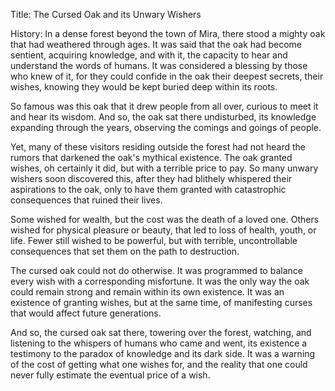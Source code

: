 Title: The Cursed Oak and its Unwary Wishers

History:
In a dense forest beyond the town of Mira, there stood a mighty oak that had weathered through ages. It was said that the oak had become sentient, acquiring knowledge, and with it, the capacity to hear and understand the words of humans. It was considered a blessing by those who knew of it, for they could confide in the oak their deepest secrets, their wishes, knowing they would be kept buried deep within its roots.

So famous was this oak that it drew people from all over, curious to meet it and hear its wisdom. And so, the oak sat there undisturbed, its knowledge expanding through the years, observing the comings and goings of people.

Yet, many of these visitors residing outside the forest had not heard the rumors that darkened the oak's mythical existence. The oak granted wishes, oh certainly it did, but with a terrible price to pay. So many unwary wishers soon discovered this, after they had blithely whispered their aspirations to the oak, only to have them granted with catastrophic consequences that ruined their lives.

Some wished for wealth, but the cost was the death of a loved one. Others wished for physical pleasure or beauty, that led to loss of health, youth, or life. Fewer still wished to be powerful, but with terrible, uncontrollable consequences that set them on the path to destruction.

The cursed oak could not do otherwise. It was programmed to balance every wish with a corresponding misfortune. It was the only way the oak could remain strong and remain within its own existence. It was an existence of granting wishes, but at the same time, of manifesting curses that would affect future generations.

And so, the cursed oak sat there, towering over the forest, watching, and listening to the whispers of humans who came and went, its existence a testimony to the paradox of knowledge and its dark side. It was a warning of the cost of getting what one wishes for, and the reality that one could never fully estimate the eventual price of a wish.
